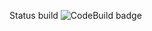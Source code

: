 Status build
![CodeBuild badge](https://codebuild.eu-west-1.amazonaws.com/badges?uuid=eyJlbmNyeXB0ZWREYXRhIjoiclhPMnl3UVd5UjZGRGxPWlhYd2tpMERGZEVLbVRvM2pnZU1oS2hWVUZzbXRRaXlXWWFZNEI5M2t3RzhtaVhuRXpkdHgyRTNqQ3huZStWdy9ubEM3SzVVPSIsIml2UGFyYW1ldGVyU3BlYyI6ImlVcXNMNVZ5NjhyclMxTVMiLCJtYXRlcmlhbFNldFNlcmlhbCI6MX0%3D&branch=master)
